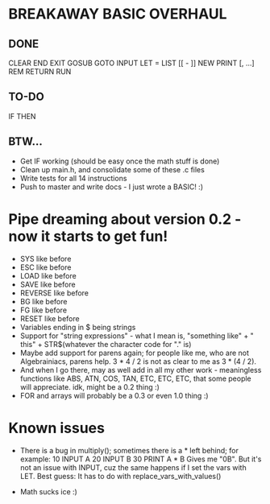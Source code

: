 # BREAKAWAY BASIC OVERHAUL

## DONE

CLEAR
END
EXIT
GOSUB <expression>
GOTO <expression>
INPUT <variable>
LET <variable> = <expression>
LIST [<number>[ - <number>]]
NEW
PRINT <expression>[, <expression>...]
REM <comment>
RETURN
RUN

## TO-DO

IF <conditions> THEN <number or statement>

## BTW...

* Get IF working (should be easy once the math stuff is done)
* Clean up main.h, and consolidate some of these .c files
* Write tests for all 14 instructions
* Push to master and write docs - I just wrote a BASIC! :)

# Pipe dreaming about version 0.2 - now it starts to get fun!

* SYS <string> like before
* ESC <string> like before
* LOAD <string> like before
* SAVE <string> like before
* REVERSE like before
* BG like before
* FG like before
* RESET like before
* Variables ending in $ being strings
* Support for "string expressions" - what I mean is, "something like" + " this" + STR$(whatever the character code for "." is)
* Maybe add support for parens again; for people like me, who are not Algebrainiacs, parens help.  3 * 4 / 2 is not as clear to me as 3 * (4 / 2).
* And when I go there, may as well add in all my other work - meaningless functions like ABS, ATN, COS, TAN, ETC, ETC, ETC, that some people will appreciate.  idk, might be a 0.2 thing :)
* FOR and arrays will probably be a 0.3 or even 1.0 thing :)


# Known issues

* There is a bug in multiply(); sometimes there is a * left behind; for example:
	10 INPUT A
	20 INPUT B
	30 PRINT A * B
Gives me "0B".  But it's not an issue with INPUT, cuz the same happens if I set the vars with LET.  Best guess: It has to do with replace_vars_with_values()

* Math sucks ice :)
